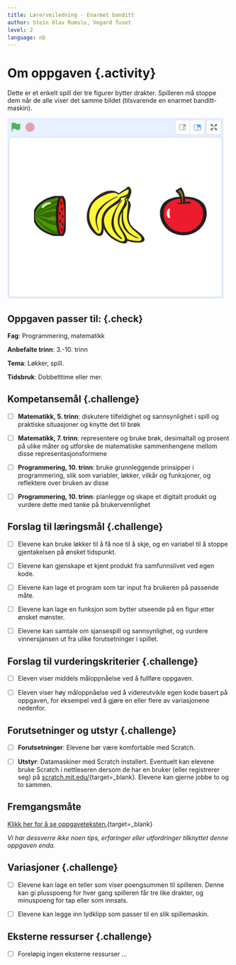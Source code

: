 ```yaml
---
title: Lærerveiledning - Enarmet banditt
author: Stein Olav Romslo, Vegard Tuset
level: 2
language: nb
---
```



# Om oppgaven {.activity}

Dette er et enkelt spill der tre figurer bytter drakter. Spilleren må stoppe dem
når de alle viser det samme bildet (tilsvarende en enarmet banditt-maskin).

![Bilde av to dinosaurer og en banan](enarmet_banditt.png)

## Oppgaven passer til: {.check}

 __Fag__: Programmering, matematikk

__Anbefalte trinn__: 3.-10. trinn

__Tema__: Løkker, spill.

__Tidsbruk__: Dobbelttime eller mer.

## Kompetansemål {.challenge}

- [ ]  __Matematikk, 5. trinn__: diskutere tilfeldighet og sannsynlighet i spill
       og praktiske situasjoner og knytte det til brøk

- [ ] __Matematikk, 7. trinn__: representere og bruke brøk, desimaltall og
      prosent på ulike måter og utforske de matematiske sammenhengene mellom
      disse representasjonsformene

- [ ]  __Programmering, 10. trinn__: bruke grunnleggende prinsipper i
       programmering, slik som variabler, løkker, vilkår og funksjoner, og
       reflektere over bruken av disse

- [ ]  __Programmering, 10. trinn__: planlegge og skape et digitalt produkt og
       vurdere dette med tanke på brukervennlighet

## Forslag til læringsmål {.challenge}

- [ ] Elevene kan bruke løkker til å få noe til å skje, og en variabel til å
      stoppe gjentakelsen på ønsket tidspunkt.

- [ ] Elevene kan gjenskape et kjent produkt fra samfunnslivet ved egen kode.

- [ ] Elevene kan lage et program som tar input fra brukeren på passende måte.

- [ ] Elevene kan lage en funksjon som bytter utseende på en figur etter ønsket
      mønster.

- [ ] Elevene kan samtale om sjansespill og sannsynlighet, og vurdere
      vinnersjansen ut fra ulike forutsetninger i spillet.

## Forslag til vurderingskriterier {.challenge}

- [ ] Eleven viser middels måloppnåelse ved å fullføre oppgaven.

- [ ] Eleven viser høy måloppnåelse ved å videreutvikle egen kode basert på
      oppgaven, for eksempel ved å gjøre en eller flere av variasjonene
      nedenfor.

## Forutsetninger og utstyr {.challenge}

- [ ]  __Forutsetninger__: Elevene bør være komfortable med Scratch.

- [ ] __Utstyr__: Datamaskiner med Scratch installert. Eventuelt kan elevene
      bruke Scratch i nettleseren dersom de har en bruker (eller registrerer
      seg) på [scratch.mit.edu/](http://scratch.mit.edu/){target=_blank}.
      Elevene kan gjerne jobbe to og to sammen.

## Fremgangsmåte

[Klikk her for å se
oppgaveteksten.](../enarmet_banditt/enarmet_banditt.html){target=_blank}

_Vi har dessverre ikke noen tips, erfaringer eller utfordringer tilknyttet denne
oppgaven enda._

## Variasjoner {.challenge}

- [ ]  Elevene kan lage en teller som viser poengsummen til spilleren. Denne kan
       gi plusspoeng for hver gang spilleren får tre like drakter, og minuspoeng
       for tap eller som innsats.

- [ ]  Elevene kan legge inn lydklipp som passer til en slik spillemaskin.

## Eksterne ressurser {.challenge}

- [ ] Foreløpig ingen eksterne ressurser ...
